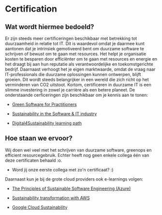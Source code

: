 # Certification

## Wat wordt hiermee bedoeld?
Er zijn steeds meer certificeringen beschikbaar met betrekking tot duurzaamheid in relatie tot IT. Dit is waardevol omdat je daarmee kunt aantonen dat je intrinsiek gemotiveerd bent om duurzame software te schrijven of bewust om te gaan met resources. Het helpt je organisatie kosten te besparen door efficiënter om te gaan met resources en energie en het draagt bij aan hun reputatie als verantwoordelijke en toekomstgerichte bedrijf. Daarnaast verhoogt het je eigen marktwaarde, omdat de vraag naar IT-professionals die duurzame oplossingen kunnen ontwerpen, blijft groeien. Dit wordt steeds belangrijker in een wereld die zich richt op het verminderen van CO2 uitstoot. Kortom, certificeren in duurzame IT is een slimme investering in zowel je carrière als een betere planeet. De onderstaande cerficeringen zijn beschikbaar om je kennis aan te tonen:

- [Green Software for Practitioners](https://training.linuxfoundation.org/training/green-software-for-practitioners-lfc131/)

- [Sustainability in the Software & IT industry](https://plana.earth/sustainability-programmes/software-it)

- [Digital4Sustainability learning path](https://www.unssc.org/courses/digital4sustainability-learning-path)

## Hoe staan we ervoor?
Wij doen wel veel met het schrijven van duurzame software, greenops en efficient resourcegebruik. Echter heeft nog geen enkele collega één van deze certificaten behaald :o.

- Word jij onze eerste collega met zo'n certificaat? :)

Daarnaast kun je bij de grote cloud providers ook e-learnings volgen:

- [The Principles of Sustainable Software Engineering (Azure)](https://learn.microsoft.com/en-us/training/modules/sustainable-software-engineering-overview/)

- [Sustainability transformation with AWS](https://explore.skillbuilder.aws/learn/course/external/view/elearning/15981/sustainability-transformation-with-aws?trk=f5740d24-133a-44e7-bdca-e6669e296419&sc_channel=el)

- [Google Cloud Sustainability](https://cloud.google.com/architecture/framework/system-design/sustainability)